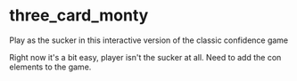 # three_card_monty
Play as the sucker in this interactive version of the classic confidence game

Right now it's a bit easy, player isn't the sucker at all. Need to add the con elements to the game.
